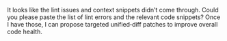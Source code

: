 It looks like the lint issues and context snippets didn’t come through. Could you please paste the list of lint errors and the relevant code snippets? Once I have those, I can propose targeted unified‑diff patches to improve overall code health.
